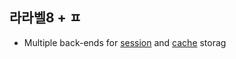 ## 라라벨8 + ㅍ
- Multiple back-ends for [session](https://laravel.com/docs/session) and [cache](https://laravel.com/docs/cache) storag
